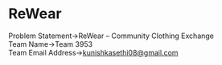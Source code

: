 # ReWear

Problem Statement->ReWear – Community Clothing Exchange<br>
Team Name->Team 3953<br>
Team Email Address->kunishkasethi08@gmail.com<br>
